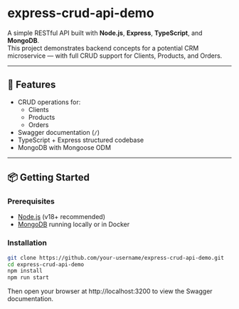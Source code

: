 # express-crud-api-demo

A simple RESTful API built with **Node.js**, **Express**, **TypeScript**, and **MongoDB**.  
This project demonstrates backend concepts for a potential CRM microservice — with full CRUD support for Clients, Products, and Orders.

---

## 🔧 Features

- CRUD operations for:
  - Clients
  - Products
  - Orders
- Swagger documentation (`/`)
- TypeScript + Express structured codebase
- MongoDB with Mongoose ODM

---

## 📦 Getting Started

### Prerequisites

- [Node.js](https://nodejs.org/) (v18+ recommended)
- [MongoDB](https://www.mongodb.com/) running locally or in Docker

### Installation

```bash
git clone https://github.com/your-username/express-crud-api-demo.git
cd express-crud-api-demo
npm install
npm run start
```

Then open your browser at http://localhost:3200 to view the Swagger documentation.
